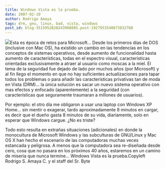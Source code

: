 ```yaml
---
title: Windows Vista es la prueba.
date: 2007-02-10
author: Rodrigo Amaya
tags: drm, gnu, linux, bad, vista, windows
post_id: blog-3515952828243908885.post-1927953540873832768
---
```


[![](http://bp2.blogger.com/_ayvorITawE4/Rc9ltaSA90I/AAAAAAAAAFc/Y38pFNmKPAc/s400/vista_likes_linux.jpg)](http://bp2.blogger.com/_ayvorITawE4/Rc9ltaSA90I/AAAAAAAAAFc/Y38pFNmKPAc/s1600-h/vista_likes_linux.jpg)Esta es época de
      retos para Microsoft...
Desde los primeros días de DOS (inclusive con Mac OS), ha
      existido un cambio en las tendencias en los conceptos de sistemas operativos, desde aumento de
      funcionalidad hasta aumento de características, todas en el espectro visual, características
      orientadas exclusivamente a atraer al usuario como moscas a la miel.
El tema de la
      seguridad fue dejado de lado por muchos años (por Microsoft) y al fin llego el momento en que
      no hay suficientes actualizaciones para tapar todos los
      problemas o para añadir las características privativas tan de moda en Vista
      (DRM)... la única solución es sacar un nuevo sistema operativo con mas efectos y
      enfocado (aparentemente) a la seguridad (con características que seguramente traumaran a
      millones de usuarios).

Por ejemplo: el otro día me obligaron a usar una
      laptop con Windows XP Home... sin mentir o exagerar, tardo aproximadamente 8 minutos en cargar, es decir que
      el dueño gasta 8 minutos de su vida,
      diariamente, solo en esperar que Windows cargue. ¿No es triste?

Todo esto resulta en extrañas situaciones (adicionales) en donde la monocultura de
      Microsoft Windows y las subculturas de GNU/Linux y Mac OS X han hecho el escenario de las
      computadoras muchas veces estancada y peligrosa.
A menos que la computadora sea
      re-diseñada desde cero, cosa que no pasara en los próximos 40 años, estaremos en un camino de
      miseria que nunca termine... Windows Vista es la
      prueba.Copyleft Rodrigo S. Amaya C. y el
      staff del Sr. Byte
